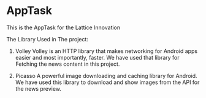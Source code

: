 # AppTask
This is the AppTask for the Lattice Innovation

The Library Used in The project:

1. Volley
Volley is an HTTP library that makes networking for Android apps easier and most importantly, faster. We have used that library for Fetching the news content in this project.

2. Picasso
A powerful image downloading and caching library for Android. We have used this library to download and show images from the API for the news preview.

